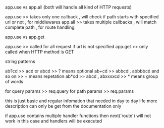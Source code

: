 app.use vs app.all (both will handle all kind of HTTP requests)

app.use >> takes only one callback , will check if path starts with specified url or not , for middlewares
app.all >> takes multiple callbacks , will match complete path , for route handling

app.use vs app.get

app.use >> called for all request if url is not specified
app.get >> only called when HTTP method is GET

string patterns

ab?cd >> acd or abcd >> ? means optional
ab+cd >> abbcd , abbbbcd and so on >> + means repetation
ab*cd >> abcd , abxxxxcd >> * means group of words

for query params >> req.query
for path params >> req.params

this is just basic and regular infomation that needed in day to day life
more description can only be get from the documentation only

if app.use contains
multiple handler functions then next('route') will not work in this case
and handlers will be executed


